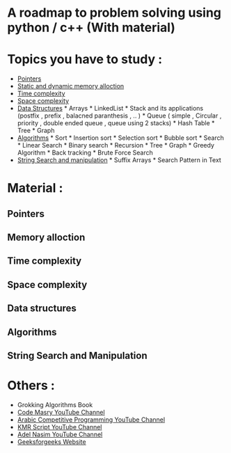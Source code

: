# A roadmap to problem solving using python / c++ (With material)

# Topics you have to study :

* [Pointers](#pointers) 
* [Static and dynamic memory alloction](#memory_allocation)
* [Time complexity](#time_complexity)
* [Space complexity](#space_complexity)
* [Data Structures](#data_structure)
      * Arrays
      * LinkedList
      * Stack and its applications (postfix , prefix , balacned paranthesis , .. )
      * Queue ( simple , Circular , priority , double ended queue , queue using 2 stacks)
      * Hash Table
      * Tree
      * Graph
* [Algorithms](#algorithms)
      * Sort
            * Insertion sort
            * Selection sort 
            * Bubble sort
      * Search
            * Linear Search
            * Binary search
      * Recursion
      * Tree
      * Graph
      * Greedy Algorithm
      * Back tracking
      * Brute Force Search
* [String Search and manipulation](#String_Search_and_manipulation)
      * Suffix Arrays
      * Search Pattern in Text


# Material :

## Pointers
## Memory alloction
## Time complexity
## Space complexity
## Data structures
## Algorithms
## String Search and Manipulation





# Others :
* Grokking Algorithms Book
* [Code Masry YouTube Channel](https://www.youtube.com/user/codemasrytube)
* [Arabic Competitive Programming YouTube Channel](https://www.youtube.com/c/ArabicCompetitiveProgramming)
* [KMR Script YouTube Channel](https://www.youtube.com/c/KMRScript)
* [Adel Nasim YouTube Channel](https://www.youtube.com/c/AdelNasim)
* [Geeksforgeeks Website](https://www.geeksforgeeks.org/)
